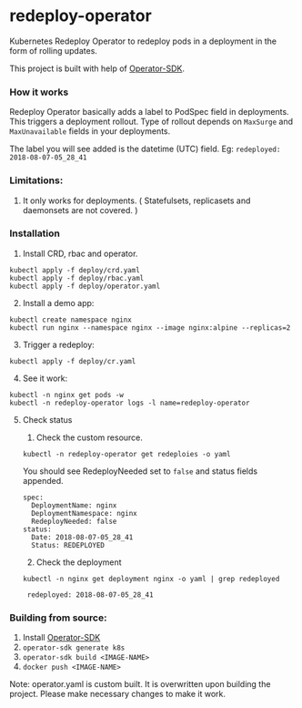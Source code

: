 # redeploy-operator
Kubernetes Redeploy Operator to redeploy pods in a deployment in the form of rolling updates. 

This project is built with help of [Operator-SDK](https://github.com/operator-framework/operator-sdk).

### How it works
Redeploy Operator basically adds a label to PodSpec field in deployments. 
This triggers a deployment rollout. Type of rollout depends on `MaxSurge` and `MaxUnavailable` fields in your deployments.

The label you will see added is the datetime (UTC) field.
Eg:   `redeployed: 2018-08-07-05_28_41`

### Limitations:
1. It only works for deployments. ( Statefulsets, replicasets and daemonsets are not covered. )

### Installation

1. Install CRD, rbac and operator.

```
kubectl apply -f deploy/crd.yaml
kubectl apply -f deploy/rbac.yaml
kubectl apply -f deploy/operator.yaml
```
2. Install a demo app:

```
kubectl create namespace nginx
kubectl run nginx --namespace nginx --image nginx:alpine --replicas=2
```
3. Trigger a redeploy:

```
kubectl apply -f deploy/cr.yaml
```

4. See it work:

```
kubectl -n nginx get pods -w
kubectl -n redeploy-operator logs -l name=redeploy-operator
```

5. Check status

    1. Check the custom resource.

      `kubectl -n redeploy-operator get redeploies -o yaml`

      You should see RedeployNeeded set to `false` and status fields appended.
 
      ```
      spec:
        DeploymentName: nginx
        DeploymentNamespace: nginx
        RedeployNeeded: false
      status:
        Date: 2018-08-07-05_28_41
        Status: REDEPLOYED
      ```

    2. Check the deployment

      `kubectl -n nginx get deployment nginx -o yaml | grep redeployed`

      ```
       redeployed: 2018-08-07-05_28_41
      ```

### Building from source:

1. Install [Operator-SDK](https://github.com/operator-framework/operator-sdk)
2. `operator-sdk generate k8s`
3. `operator-sdk build <IMAGE-NAME>`
4. `docker push <IMAGE-NAME>`

Note: operator.yaml is custom built. It is overwritten upon building the project. 
Please make necessary changes to make it work.

